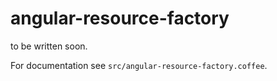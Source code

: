 # angular-resource-factory

to be written soon.

For documentation see `src/angular-resource-factory.coffee`.
